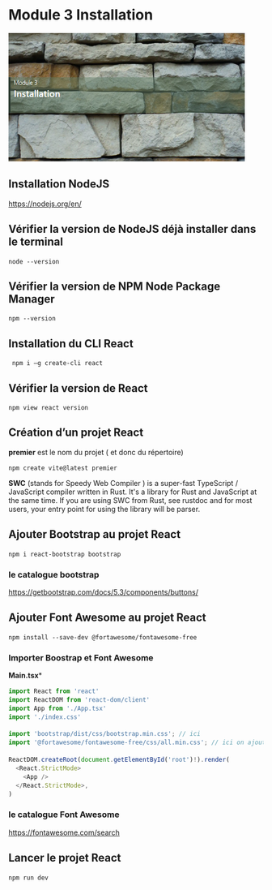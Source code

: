 # Module 3 Installation
![module-7](../img/03/module-3.png)

## Installation NodeJS
https://nodejs.org/en/
  
## Vérifier la version de NodeJS déjà installer dans le terminal
```
node --version
```
  
## Vérifier la version de NPM Node Package Manager
```
npm --version
```

## Installation du CLI React
```
 npm i –g create-cli react
```
  
## Vérifier la version de React
```
npm view react version
```
  
## Création d’un projet React
**premier** est le nom du projet ( et donc du répertoire)
```
npm create vite@latest premier
```
**SWC** (stands for Speedy Web Compiler ) is a super-fast TypeScript / JavaScript compiler written in Rust. It's a library for Rust and JavaScript at the same time. If you are using SWC from Rust, see rustdoc and for most users, your entry point for using the library will be parser.

## Ajouter Bootstrap au projet React
 ```
 npm i react-bootstrap bootstrap
 ```
### le catalogue bootstrap
https://getbootstrap.com/docs/5.3/components/buttons/
   
## Ajouter Font Awesome au projet React
```
npm install --save-dev @fortawesome/fontawesome-free
```

### Importer Boostrap et Font  Awesome
  
**Main.tsx***  
  
```ts
import React from 'react'
import ReactDOM from 'react-dom/client'
import App from './App.tsx'
import './index.css'

import 'bootstrap/dist/css/bootstrap.min.css'; // ici 
import '@fortawesome/fontawesome-free/css/all.min.css'; // ici on ajoute

ReactDOM.createRoot(document.getElementById('root')!).render(
  <React.StrictMode>
    <App />
  </React.StrictMode>,
)
```

### le catalogue Font Awesome
https://fontawesome.com/search


## Lancer le projet React
```
npm run dev
```



  
